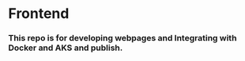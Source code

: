 # Frontend
### This repo is for developing webpages and Integrating with Docker and AKS and publish.
